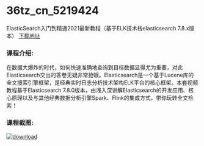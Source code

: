 # 36tz_cn_5219424
ElasticSearch入门到精通2021最新教程（基于ELK技术栈elasticsearch 7.8.x版本）
[下载地址](http://www.36tz.cn/article/5219424 "下载地址")
### 课程介绍:
在数据大爆炸的时代，如何快速准确地查询到目标数据显得尤为重要，对此Elasticsearch交出的答卷无疑非常抢眼。Elasticsearch是一个基于Lucene库的全文搜索引擎框架，是经典实时日志分析技术架构ELK平台的核心框架。本套视频教程基于Elasticsearch 7.8.0版本，由浅入深讲解Elasticsearch的开发应用、核心原理以及与其他经典数据分析引擎Spark、Flink的集成方式，带你玩转全文检索！

### 课程截图:
[![download](http://36tz.cn/muke_img/2021_04_2-27.png "下载地址")](http://www.36tz.cn "下载地址")

